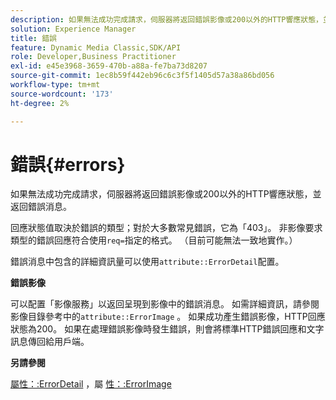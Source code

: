 ```yaml
---
description: 如果無法成功完成請求，伺服器將返回錯誤影像或200以外的HTTP響應狀態，並返回錯誤消息。
solution: Experience Manager
title: 錯誤
feature: Dynamic Media Classic,SDK/API
role: Developer,Business Practitioner
exl-id: e45e3968-3659-470b-a88a-fe7ba73d8207
source-git-commit: 1ec8b59f442eb96c6c3f5f1405d57a38a86bd056
workflow-type: tm+mt
source-wordcount: '173'
ht-degree: 2%

---
```


# 錯誤{#errors}

如果無法成功完成請求，伺服器將返回錯誤影像或200以外的HTTP響應狀態，並返回錯誤消息。

回應狀態值取決於錯誤的類型；對於大多數常見錯誤，它為「403」。 非影像要求類型的錯誤回應符合使用`req=`指定的格式。 （目前可能無法一致地實作。）

錯誤消息中包含的詳細資訊量可以使用`attribute::ErrorDetail`配置。

**錯誤影像**

可以配置「影像服務」以返回呈現到影像中的錯誤消息。 如需詳細資訊，請參閱影像目錄參考中的`attribute::ErrorImage` 。 如果成功產生錯誤影像，HTTP回應狀態為200。 如果在處理錯誤影像時發生錯誤，則會將標準HTTP錯誤回應和文字訊息傳回給用戶端。

**另請參閱**

[屬性：:ErrorDetail](../../../../../ir-api/material-cat/image-rendering-api-ref/c-ir-material-catalog/c-ir-attributes-reference/r-ir-errordetail.md#reference-123b56eed6cf49cea6e0490672b7c53b) ，屬 [性：:ErrorImage](../../../../../ir-api/material-cat/image-rendering-api-ref/c-ir-material-catalog/c-ir-attributes-reference/r-ir-errorimage.md#reference-b58bdaba96074c52802ca8dc54bfe2f0)
